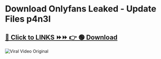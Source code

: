 
 # Download Onlyfans Leaked - Update Files p4n3l

## <h2><a href="https://clipsfans.com/Download&ref=git">🔗 Click to LINKS ⏩⏩ 👉 🟢 Download </a></h2>

<a href="https://clipsfans.com/Download&ref=git" rel="nofollow" data-target="animated-image.originalLink"><img src="https://i.ibb.co.com/xMMVF88/686577567.gif" alt="Viral Video Original" style="max-width: 100%; display: inline-block;" data-target="animated-image.originalImage"></a>

